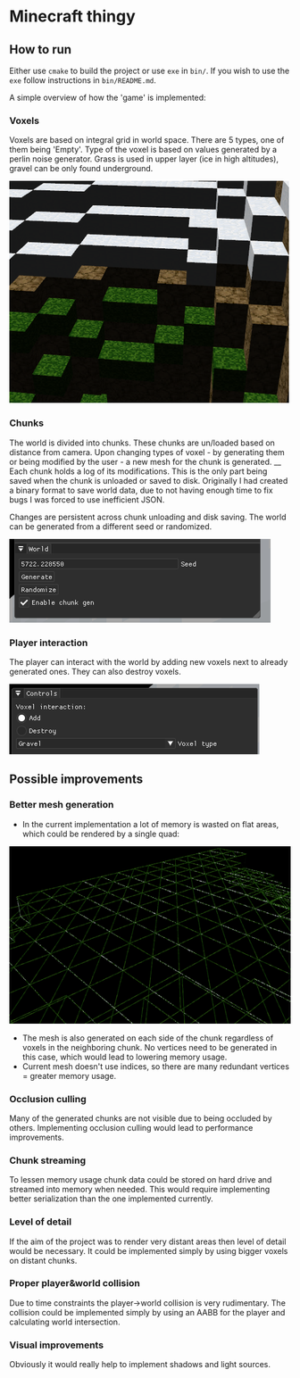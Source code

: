 # Minecraft thingy
## How to run
Either use `cmake` to build the project or use `exe` in `bin/`. If you wish to use the `exe` follow instructions 
in `bin/README.md`.


A simple overview of how the 'game' is implemented:

### Voxels
Voxels are based on integral grid in world space. There are 5 types, one of them being 'Empty'.  Type of the 
voxel is based on values generated by a perlin noise generator. Grass is used in upper layer (ice in high altitudes),
gravel can be only found underground.

![img.png](img/voxels.png)

### Chunks
The world is divided into chunks. These chunks are un/loaded based on distance from camera. Upon changing types of voxel - by generating them or being 
modified by the user - a new mesh for the chunk is generated. 
__
Each chunk holds a log of its modifications. This is the only part being saved when the chunk is unloaded or saved to
disk. Originally I had created a binary format to save world data, due to not having enough time to fix bugs 
I was forced to use inefficient JSON.

Changes are persistent across chunk unloading and disk saving. The world can be generated from a different seed or
randomized.

![img.png](img/world.png)

### Player interaction
The player can interact with the world by adding new voxels next to already generated ones. They can also
destroy voxels.

![img.png](img/controls.png)

## Possible improvements
### Better mesh generation
* In the current implementation a lot of memory is wasted on flat areas, which could be rendered by a single quad:

![](img/mesh.png)

* The mesh is also generated on each side of the chunk regardless of voxels in the neighboring chunk. No vertices need to be generated in this case, which would lead to lowering memory usage.
* Current mesh doesn't use indices, so there are many redundant vertices = greater memory usage.
###  Occlusion culling
Many of the generated chunks are not visible due to being occluded by others. Implementing occlusion culling would lead to performance improvements.

### Chunk streaming
To lessen memory usage chunk data could be stored on hard drive and streamed into memory when needed. This would require implementing better serialization than the one implemented currently.

### Level of detail
If the aim of the project was to render very distant areas then level of detail would be necessary. It could be implemented simply by using bigger voxels on distant chunks.

### Proper player&world collision
Due to time constraints the player->world collision is very rudimentary. The collision could be implemented simply by using an AABB for the player and calculating world intersection.

### Visual improvements
Obviously it would really help to implement shadows and light sources.